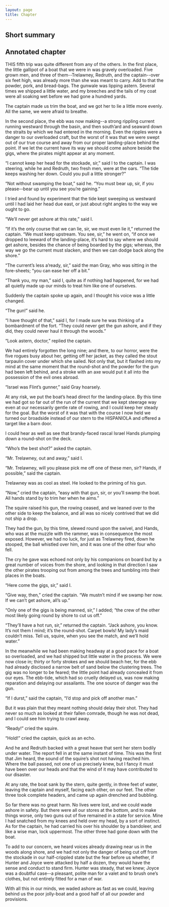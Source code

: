 ```yaml
---
layout: page
title: Chapter
---
```

## Short summary  

## Annotated chapter  
THIS fifth trip was quite different from any of the others. In the
first place, the little gallipot of a boat that we were in was gravely
overloaded. Five grown men, and three of them--Trelawney, Redruth, and
the captain--over six feet high, was already more than she was meant
to carry. Add to that the powder, pork, and bread-bags. The gunwale was
lipping astern. Several times we shipped a little water, and my breeches
and the tails of my coat were all soaking wet before we had gone a
hundred yards.

The captain made us trim the boat, and we got her to lie a little more
evenly. All the same, we were afraid to breathe.

In the second place, the ebb was now making--a strong rippling current
running westward through the basin, and then south’ard and seaward down
the straits by which we had entered in the morning. Even the ripples
were a danger to our overloaded craft, but the worst of it was that we
were swept out of our true course and away from our proper landing-place
behind the point. If we let the current have its way we should come
ashore beside the gigs, where the pirates might appear at any moment.

“I cannot keep her head for the stockade, sir,” said I to the captain.
I was steering, while he and Redruth, two fresh men, were at the oars.
“The tide keeps washing her down. Could you pull a little stronger?”

“Not without swamping the boat,” said he. “You must bear up, sir, if you
please--bear up until you see you’re gaining.”

I tried and found by experiment that the tide kept sweeping us westward
until I had laid her head due east, or just about right angles to the
way we ought to go.

“We’ll never get ashore at this rate,” said I.

“If it’s the only course that we can lie, sir, we must even lie it,”
 returned the captain. “We must keep upstream. You see, sir,” he went on,
“if once we dropped to leeward of the landing-place, it’s hard to say
where we should get ashore, besides the chance of being boarded by the
gigs; whereas, the way we go the current must slacken, and then we can
dodge back along the shore.”

“The current’s less a’ready, sir,” said the man Gray, who was sitting in
the fore-sheets; “you can ease her off a bit.”

“Thank you, my man,” said I, quite as if nothing had happened, for we
had all quietly made up our minds to treat him like one of ourselves.

Suddenly the captain spoke up again, and I thought his voice was a
little changed.

“The gun!” said he.

“I have thought of that,” said I, for I made sure he was thinking of a
bombardment of the fort. “They could never get the gun ashore, and if
they did, they could never haul it through the woods.”

“Look astern, doctor,” replied the captain.

We had entirely forgotten the long nine; and there, to our horror, were
the five rogues busy about her, getting off her jacket, as they called
the stout tarpaulin cover under which she sailed. Not only that, but
it flashed into my mind at the same moment that the round-shot and the
powder for the gun had been left behind, and a stroke with an axe would
put it all into the possession of the evil ones abroad.

“Israel was Flint’s gunner,” said Gray hoarsely.

At any risk, we put the boat’s head direct for the landing-place. By
this time we had got so far out of the run of the current that we kept
steerage way even at our necessarily gentle rate of rowing, and I could
keep her steady for the goal. But the worst of it was that with the
course I now held we turned our broadside instead of our stern to the
HISPANIOLA and offered a target like a barn door.

I could hear as well as see that brandy-faced rascal Israel Hands
plumping down a round-shot on the deck.

“Who’s the best shot?” asked the captain.

“Mr. Trelawney, out and away,” said I.

“Mr. Trelawney, will you please pick me off one of these men, sir?
Hands, if possible,” said the captain.

Trelawney was as cool as steel. He looked to the priming of his gun.

“Now,” cried the captain, “easy with that gun, sir, or you’ll swamp the
boat. All hands stand by to trim her when he aims.”

The squire raised his gun, the rowing ceased, and we leaned over to the
other side to keep the balance, and all was so nicely contrived that we
did not ship a drop.

They had the gun, by this time, slewed round upon the swivel, and Hands,
who was at the muzzle with the rammer, was in consequence the most
exposed. However, we had no luck, for just as Trelawney fired, down he
stooped, the ball whistled over him, and it was one of the other four
who fell.

The cry he gave was echoed not only by his companions on board but by a
great number of voices from the shore, and looking in that direction
I saw the other pirates trooping out from among the trees and tumbling
into their places in the boats.

“Here come the gigs, sir,” said I.

“Give way, then,” cried the captain. “We mustn’t mind if we swamp her
now. If we can’t get ashore, all’s up.”

“Only one of the gigs is being manned, sir,” I added; “the crew of the
other most likely going round by shore to cut us off.”

“They’ll have a hot run, sir,” returned the captain. “Jack ashore, you
know. It’s not them I mind; it’s the round-shot. Carpet bowls! My lady’s
maid couldn’t miss. Tell us, squire, when you see the match, and we’ll
hold water.”

In the meanwhile we had been making headway at a good pace for a boat so
overloaded, and we had shipped but little water in the process. We were
now close in; thirty or forty strokes and we should beach her, for the
ebb had already disclosed a narrow belt of sand below the clustering
trees. The gig was no longer to be feared; the little point had already
concealed it from our eyes. The ebb-tide, which had so cruelly delayed
us, was now making reparation and delaying our assailants. The one
source of danger was the gun.

“If I durst,” said the captain, “I’d stop and pick off another man.”

But it was plain that they meant nothing should delay their shot. They
had never so much as looked at their fallen comrade, though he was not
dead, and I could see him trying to crawl away.

“Ready!” cried the squire.

“Hold!” cried the captain, quick as an echo.

And he and Redruth backed with a great heave that sent her stern bodily
under water. The report fell in at the same instant of time. This was
the first that Jim heard, the sound of the squire’s shot not having
reached him. Where the ball passed, not one of us precisely knew, but I
fancy it must have been over our heads and that the wind of it may have
contributed to our disaster.

At any rate, the boat sank by the stern, quite gently, in three feet of
water, leaving the captain and myself, facing each other, on our feet.
The other three took complete headers, and came up again drenched and
bubbling.

So far there was no great harm. No lives were lost, and we could wade
ashore in safety. But there were all our stores at the bottom, and to
make things worse, only two guns out of five remained in a state for
service. Mine I had snatched from my knees and held over my head, by
a sort of instinct. As for the captain, he had carried his over his
shoulder by a bandoleer, and like a wise man, lock uppermost. The other
three had gone down with the boat.

To add to our concern, we heard voices already drawing near us in the
woods along shore, and we had not only the danger of being cut off from
the stockade in our half-crippled state but the fear before us whether,
if Hunter and Joyce were attacked by half a dozen, they would have the
sense and conduct to stand firm. Hunter was steady, that we knew; Joyce
was a doubtful case--a pleasant, polite man for a valet and to brush
one’s clothes, but not entirely fitted for a man of war.

With all this in our minds, we waded ashore as fast as we could, leaving
behind us the poor jolly-boat and a good half of all our powder and
provisions.
